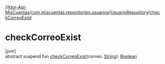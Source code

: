 //[ktor-Api-MisCuentas](../../../index.md)/[com.miscuentas.repositories.usuarios](../index.md)/[UsuarioRepository](index.md)/[checkCorreoExist](check-correo-exist.md)

# checkCorreoExist

[jvm]\
abstract suspend fun [checkCorreoExist](check-correo-exist.md)(correo: [String](https://kotlinlang.org/api/latest/jvm/stdlib/kotlin/-string/index.html)): [Boolean](https://kotlinlang.org/api/latest/jvm/stdlib/kotlin/-boolean/index.html)
